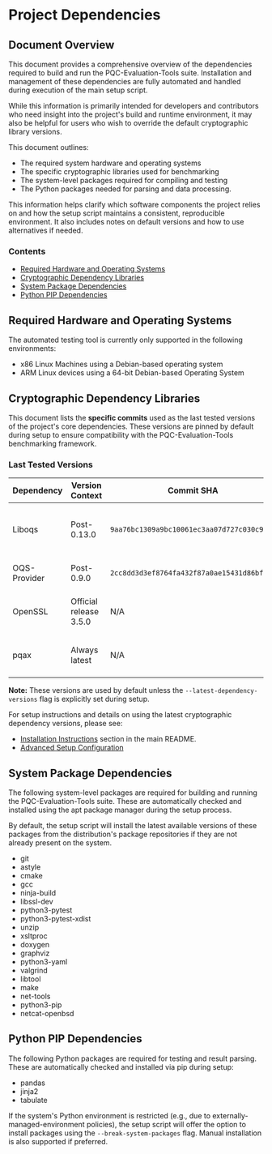 # Project Dependencies <!-- omit from toc -->

## Document Overview <!-- omit from toc -->
This document provides a comprehensive overview of the dependencies required to build and run the PQC-Evaluation-Tools suite. Installation and management of these dependencies are fully automated and handled during execution of the main setup script.

While this information is primarily intended for developers and contributors who need insight into the project's build and runtime environment, it may also be helpful for users who wish to override the default cryptographic library versions.

This document outlines:
- The required system hardware and operating systems
- The specific cryptographic libraries used for benchmarking
- The system-level packages required for compiling and testing
- The Python packages needed for parsing and data processing.

This information helps clarify which software components the project relies on and how the setup script maintains a consistent, reproducible environment. It also includes notes on default versions and how to use alternatives if needed.

### Contents <!-- omit from toc -->
- [Required Hardware and Operating Systems](#required-hardware-and-operating-systems)
- [Cryptographic Dependency Libraries](#cryptographic-dependency-libraries)
- [System Package Dependencies](#system-package-dependencies)
- [Python PIP Dependencies](#python-pip-dependencies)

## Required Hardware and Operating Systems
The automated testing tool is currently only supported in the following environments:

- x86 Linux Machines using a Debian-based operating system
- ARM Linux devices using a 64-bit Debian-based Operating System

## Cryptographic Dependency Libraries
This document lists the **specific commits** used as the last tested versions of the project's core dependencies. These versions are pinned by default during setup to ensure compatibility with the PQC-Evaluation-Tools benchmarking framework.

### Last Tested Versions <!-- omit from toc -->

| **Dependency** | **Version Context**    | **Commit SHA**                             | **Notes**                                      |
|----------------|------------------------|--------------------------------------------|------------------------------------------------|
| Liboqs         | Post-0.13.0            | `9aa76bc1309a9bc10061ec3aa07d727c030c9a86` | Commit after 0.13.0 release, before 0.14.0     |
| OQS-Provider   | Post-0.9.0             | `2cc8dd3d3ef8764fa432f87a0ae15431d86bfa90` | Commit after 0.9.0 release                     |
| OpenSSL        | Official release 3.5.0 | N/A                                        | Downloaded as a fixed release tarball          |
| pqax           | Always latest          | N/A                                        | Pulled from latest main branch at install time |

**Note:** These versions are used by default unless the `--latest-dependency-versions` flag is explicitly set during setup.

For setup instructions and details on using the latest cryptographic dependency versions,  please see:

- [Installation Instructions](../../README.md#installation-instructions) section in the main README.
- [Advanced Setup Configuration](../advanced_setup_configuration.md)

## System Package Dependencies
The following system-level packages are required for building and running the PQC-Evaluation-Tools suite. These are automatically checked and installed using the apt package manager during the setup process.

By default, the setup script will install the latest available versions of these packages from the distribution's package repositories if they are not already present on the system.

- git
- astyle
- cmake
- gcc
- ninja-build
- libssl-dev
- python3-pytest
- python3-pytest-xdist
- unzip
- xsltproc
- doxygen
- graphviz
- python3-yaml
- valgrind
- libtool
- make
- net-tools
- python3-pip
- netcat-openbsd

## Python PIP Dependencies
The following Python packages are required for testing and result parsing. These are automatically checked and installed via pip during setup:

- pandas
- jinja2
- tabulate

If the system's Python environment is restricted (e.g., due to externally-managed-environment policies), the setup script will offer the option to install packages using the `--break-system-packages` flag. Manual installation is also supported if preferred.